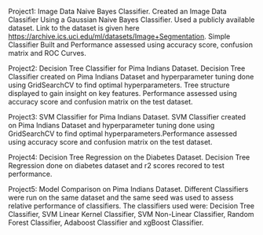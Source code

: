 

Project1: Image Data Naive Bayes Classifier.
Created an Image Data Classifier Using a Gaussian Naive Bayes Classifier. Used a publicly available dataset. Link to the dataset is given here https://archive.ics.uci.edu/ml/datasets/Image+Segmentation.
Simple Classifier Built and Performance assessed using accuracy score, confusion matrix and ROC Curves.

Project2: Decision Tree Classifier for Pima Indians Dataset.
Decision Tree Classifier created on Pima Indians Dataset and hyperparameter tuning done using GridSearchCV to find optimal hyperparameters. Tree structure displayed to gain insight on key features. Performance assessed using accuracy score and confusion matrix on the test dataset.

Project3: SVM Classifier for Pima Indians Dataset.
SVM Classifier created on Pima Indians Dataset and hyperparameter tuning done using GridSearchCV to find optimal hyperparameters.Performance assessed using accuracy score and confusion matrix on the test dataset.

Project4: Decision Tree Regression on the Diabetes Dataset.
Decision Tree Regression done on diabetes dataset and r2 scores recored to test performance. 

Project5: Model Comparison on Pima Indians Dataset.
Different Classifiers were run on the same dataset and the same seed was used to assess relative performance of classifiers. The classifiers used were: Decision Tree Classifier, SVM Linear Kernel Classifier, SVM Non-Linear Classifier, Random Forest Classifier, Adaboost Classifier and xgBoost Classifier. 

